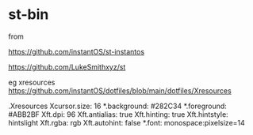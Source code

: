 # st-bin

from 

https://github.com/instantOS/st-instantos

https://github.com/LukeSmithxyz/st

eg xresources https://github.com/instantOS/dotfiles/blob/main/dotfiles/Xresources

.Xresources
Xcursor.size: 16
*.background: #282C34
*.foreground: #ABB2BF
Xft.dpi: 96
Xft.antialias: true
Xft.hinting: true
Xft.hintstyle: hintslight
Xft.rgba: rgb
Xft.autohint: false
*.font: monospace:pixelsize=14
